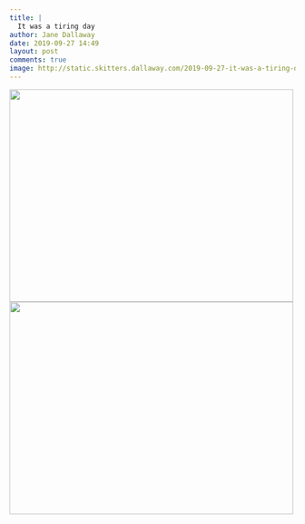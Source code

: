 ```yaml
---
title: |
  It was a tiring day
author: Jane Dallaway
date: 2019-09-27 14:49
layout: post
comments: true
image: http://static.skitters.dallaway.com/2019-09-27-it-was-a-tiring-day-thumb-1-IMG-9989.JPG
---
```


<div>
        <a href="http://static.skitters.dallaway.com/2019-09-27-it-was-a-tiring-day-fullsize-1-IMG-9989.JPG">
          <img src="http://static.skitters.dallaway.com/2019-09-27-it-was-a-tiring-day-thumb-1-IMG-9989.JPG" width="500" height="375"/>
        </a>
      </div><div>
        <a href="http://static.skitters.dallaway.com/2019-09-27-it-was-a-tiring-day-fullsize-2-IMG-9990.JPG">
          <img src="http://static.skitters.dallaway.com/2019-09-27-it-was-a-tiring-day-thumb-2-IMG-9990.JPG" width="500" height="375"/>
        </a>
      </div>


  
      